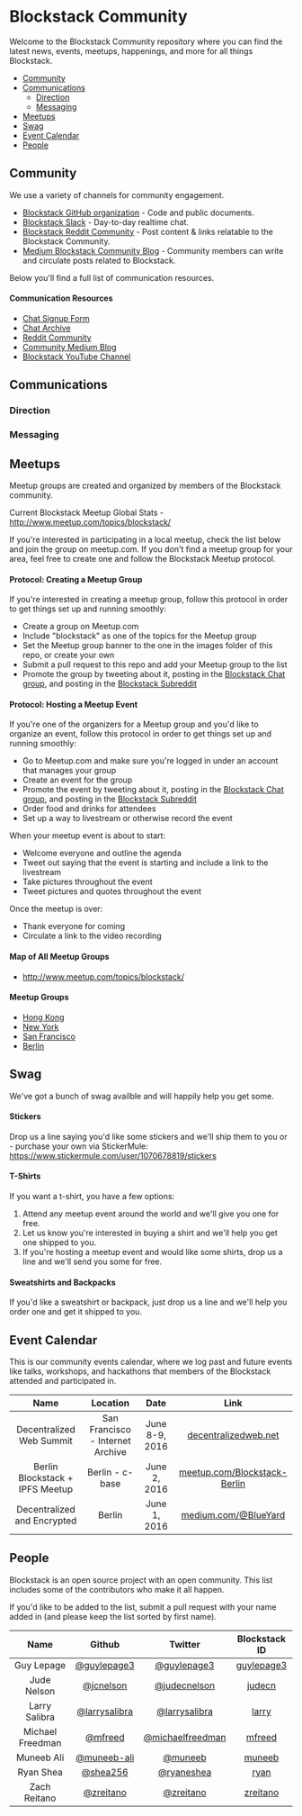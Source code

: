 # Blockstack Community

Welcome to the Blockstack Community repository where you can find the latest news, events, meetups, happenings, and more for all things Blockstack.

- [Community](#community)
- [Communications](#communications)
  - [Direction](#direction)
  - [Messaging](#messaging)
- [Meetups](#meetups)
- [Swag](#swag)
- [Event Calendar](#event-calendar)
- [People](#people)

## Community

We use a variety of channels for community engagement.

- [Blockstack GitHub organization](https://github.com/blockstack) - Code and public documents.
- [Blockstack Slack](http://chat.blockstack.org/) - Day-to-day realtime chat.
- [Blockstack Reddit Community](https://www.reddit.com/r/blockstack) - Post content & links relatable to the Blockstack Community.
- [Medium Blockstack Community Blog](https://blog.blockstack.org) - Community members can write and circulate posts related to Blockstack.

Below you'll find a full list of communication resources.

#### Communication Resources

- [Chat Signup Form](http://chat.blockstack.org/)
- [Chat Archive](http://blockstack.slackarchive.io/lounge/)
- [Reddit Community](https://www.reddit.com/r/blockstack)
- [Community Medium Blog](https://blog.blockstack.org/)
- [Blockstack YouTube Channel](https://www.youtube.com/channel/UCiyMoKVWkVdC_sC0CqrxCoQ)

## Communications

### Direction

### Messaging

## Meetups

Meetup groups are created and organized by members of the Blockstack community.

Current Blockstack Meetup Global Stats - http://www.meetup.com/topics/blockstack/

If you're interested in participating in a local meetup, check the list below and join the group on meetup.com. If you don't find a meetup group for your area, feel free to create one and follow the Blockstack Meetup protocol.

#### Protocol: Creating a Meetup Group

If you're interested in creating a meetup group, follow this protocol in order to get things set up and running smoothly:

- Create a group on Meetup.com
- Include "blockstack" as one of the topics for the Meetup group
- Set the Meetup group banner to the one in the images folder of this repo, or create your own
- Submit a pull request to this repo and add your Meetup group to the list
- Promote the group by tweeting about it, posting in the [Blockstack Chat group](http://chat.blockstack.org/), and posting in the [Blockstack Subreddit](https://www.reddit.com/r/blockstack)

#### Protocol: Hosting a Meetup Event

If you're one of the organizers for a Meetup group and you'd like to organize an event, follow this protocol in order to get things set up and running smoothly:

- Go to Meetup.com and make sure you're logged in under an account that manages your group
- Create an event for the group
- Promote the event by tweeting about it, posting in the [Blockstack Chat group](http://chat.blockstack.org/), and posting in the [Blockstack Subreddit](https://www.reddit.com/r/blockstack)
- Order food and drinks for attendees
- Set up a way to livestream or otherwise record the event

When your meetup event is about to start:

- Welcome everyone and outline the agenda
- Tweet out saying that the event is starting and include a link to the livestream
- Take pictures throughout the event
- Tweet pictures and quotes throughout the event

Once the meetup is over:

- Thank everyone for coming
- Circulate a link to the video recording

#### Map of All Meetup Groups

- http://www.meetup.com/topics/blockstack/

#### Meetup Groups

- [Hong Kong](http://www.meetup.com/Blockstack-HK/)
- [New York](http://www.meetup.com/Blockstack-NYC/)
- [San Francisco](http://www.meetup.com/Blockstack-SF/)
- [Berlin](http://www.meetup.com/Blockstack-Berlin/)

## Swag

We've got a bunch of swag availble and will happily help you get some.

#### Stickers

Drop us a line saying you'd like some stickers and we'll ship them to you
or -
purchase your own via StickerMule: https://www.stickermule.com/user/1070678819/stickers

#### T-Shirts

If you want a t-shirt, you have a few options:

1. Attend any meetup event around the world and we'll give you one for free.
2. Let us know you're interested in buying a shirt and we'll help you get one shipped to you.
3. If you're hosting a meetup event and would like some shirts, drop us a line and we'll send you some for free.

#### Sweatshirts and Backpacks

If you'd like a sweatshirt or backpack, just drop us a line and we'll help you order one and get it shipped to you.

## Event Calendar

This is our community events calendar, where we log past and future events like talks, workshops, and hackathons that members of the Blockstack attended and participated in.

Name                        | Location                      | Date                   | Link
:-------------------------: | :---------------------------: | :--------------------: | :-------:
Decentralized Web Summit              | San Francisco - Internet Archive | June 8-9, 2016   | [decentralizedweb.net](http://www.decentralizedweb.net/)
Berlin Blockstack + IPFS Meetup       | Berlin - c-base               | June 2, 2016        | [meetup.com/Blockstack-Berlin](http://www.meetup.com/Blockstack-Berlin/events/231428283/)
Decentralized and Encrypted           | Berlin                        | June 1, 2016        | [medium.com/@BlueYard](https://medium.com/@BlueYard/berlin-june-1st-the-mission-to-upgrade-the-internet-an-open-conversation-with-edward-snowden-d288fb2c1ec6#.kjti2hfbp)

## People

Blockstack is an open source project with an open community. This list includes some of the contributors who make it all happen.

If you'd like to be added to the list, submit a pull request with your name added in (and please keep the list sorted by first name).

Name | Github | Twitter | Blockstack ID
:--: | :----: | :-: | :-----:
Guy Lepage | [@guylepage3](//github.com/guylepage3) | [@guylepage3](https://twitter.com/guylepage3) | [guylepage3](https://onename.com/guylepage3)
Jude Nelson | [@jcnelson](//github.com/jcnelson) | [@judecnelson](https://twitter.com/judecnelson) | [judecn](https://onename.com/judecn)
Larry Salibra | [@larrysalibra](//github.com/larrysalibra) | [@larrysalibra](https://twitter.com/larrysalibra) | [larry](https://onename.com/larry)
Michael Freedman | [@mfreed](//github.com/mfreed) | [@michaelfreedman](https://twitter.com/michaelfreedman) | [mfreed](https://onename.com/mfreed)
Muneeb Ali | [@muneeb-ali](//github.com/muneeb-ali) | [@muneeb](https://twitter.com/muneeb) | [muneeb](https://onename.com/muneeb)
Ryan Shea | [@shea256](//github.com/shea256) | [@ryaneshea](https://twitter.com/ryaneshea) | [ryan](https://onename.com/ryan)
Zach Reitano | [@zreitano](//github.com/zreitano) | [@zreitano](https://twitter.com/zreitano) | [zreitano](https://onename.com/zreitano)
